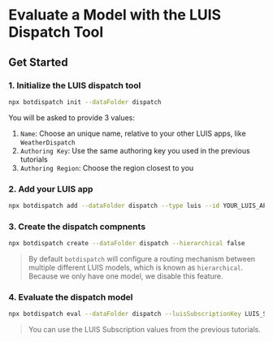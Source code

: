 # Evaluate a Model with the LUIS Dispatch Tool

## Get Started

### 1. Initialize the LUIS dispatch tool

```bash
npx botdispatch init --dataFolder dispatch
```

You will be asked to provide 3 values:

1. `Name`: Choose an unique name, relative to your other LUIS apps, like `WeatherDispatch`
2. `Authoring Key`: Use the same authoring key you used in the previous tutorials
3. `Authoring Region`: Choose the region closest to you

### 2. Add your LUIS app

```bash
npx botdispatch add --dataFolder dispatch --type luis --id YOUR_LUIS_APPID
```

### 3. Create the dispatch compnents

```bash
npx botdispatch create --dataFolder dispatch --hierarchical false
```

> By default `botdispatch` will configure a routing mechanism between multiple different LUIS models, which is known as `hierarchical`. Because we only have one model, we disable this feature.

### 4. Evaluate the dispatch model

```bash
npx botdispatch eval --dataFolder dispatch --luisSubscriptionKey LUIS_SUBSCRIPTION_KEY --luisSubscriptionRegion LUIS_SUBSCRIPTION_REGION
```

> You can use the LUIS Subscription values from the previous tutorials.
